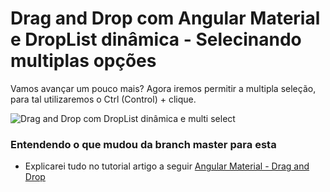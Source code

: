 # Drag and Drop com Angular Material e DropList dinâmica - Selecinando multiplas opções
Vamos avançar um pouco mais? Agora iremos permitir a multipla seleção, para tal utilizaremos o Ctrl (Control) + clique.

![Drag and Drop com DropList dinâmica e multi select](https://github.com/arthur-lima-dev/mat-drag-and-drop-example/blob/master/doc/multiple-drag-and-drop.gif)

### Entendendo o que mudou da branch master para esta
 - Explicarei tudo no tutorial artigo a seguir [Angular Material - Drag and Drop](https://material.angular.io/cdk/drag-drop/overview)
